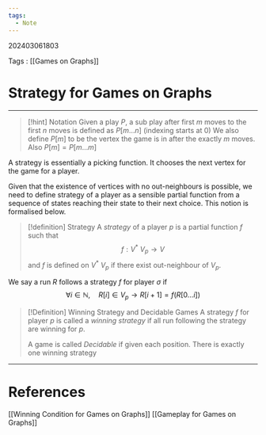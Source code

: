 ```yaml
---
tags:
  - Note
---
```

202403061803

Tags : [[Games on Graphs]]
# Strategy for Games on Graphs
---
>[!hint] Notation
>Given a play $P$, a sub play after first $m$ moves to the first $n$ moves is defined as $P[m\dots n]$ (indexing starts at 0)
>We also define $P[m]$ to be the vertex the game is in after the exactly $m$ moves. Also $P[m] = P[m\dots m]$

A strategy is essentially a picking function. It chooses the next vertex for the game for a player.

Given that the existence of vertices with no out-neighbours is possible, we need to define strategy of a player as a sensible partial function from a sequence of states reaching their state to their next choice. This notion is formalised below.

>[!definition] Strategy
>A *strategy* of a player $p$ is a partial function $f$ such that
>$$
>f: V^*\ V_{p} \to V
>$$
>and $f$ is defined on $V^*\ V_p$ if there exist out-neighbour of $V_p$.

We say a run $R$ follows a strategy $f$ for player $\sigma$ if
$$
\forall i\in \mathbb{N},\quad R[i]\in V_{p}\to R[i+1]=f(R[0\dots i]) 
$$

>[!Definition] Winning Strategy and Decidable Games
>A strategy $f$ for player $p$ is called a *winning strategy* if all run following the strategy are winning for $p$.
>
>A game is called *Decidable* if given each position. There is exactly one winning strategy 

---
# References
[[Winning Condition for Games on Graphs]]
[[Gameplay for Games on Graphs]]